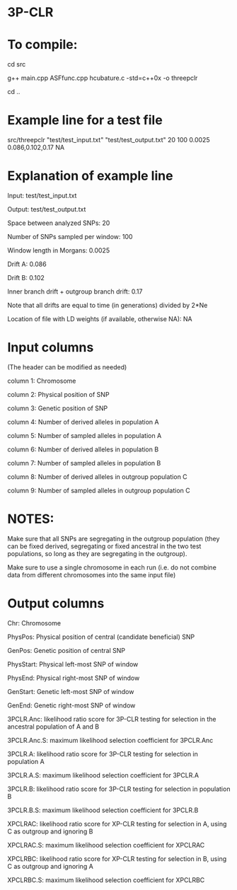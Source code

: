 # 3P-CLR

# To compile:

cd src

g++ main.cpp ASFfunc.cpp hcubature.c -std=c++0x -o threepclr

cd ..

# Example line for a test file

src/threepclr "test/test_input.txt" "test/test_output.txt" 20 100 0.0025 0.086,0.102,0.17 NA

# Explanation of example line

Input: test/test_input.txt

Output: test/test_output.txt

Space between analyzed SNPs: 20

Number of SNPs sampled per window: 100

Window length in Morgans: 0.0025

Drift A: 0.086

Drift B: 0.102

Inner branch drift + outgroup branch drift: 0.17

Note that all drifts are equal to time (in generations) divided by 2*Ne

Location of file with LD weights (if available, otherwise NA): NA


# Input columns 

(The header can be modified as needed)

column 1: Chromosome

column 2: Physical position of SNP

column 3: Genetic position of SNP

column 4: Number of derived alleles in population A

column 5: Number of sampled alleles in population A

column 6: Number of derived alleles in population B

column 7: Number of sampled alleles in population B

column 8: Number of derived alleles in outgroup population C

column 9: Number of sampled alleles in outgroup population C

# NOTES: 

Make sure that all SNPs are segregating in the outgroup population (they can be fixed derived, segregating or fixed ancestral in the two test populations, so long as they are segregating in the outgroup).

Make sure to use a single chromosome in each run (i.e. do not combine data from different chromosomes into the same input file)

# Output columns

Chr: Chromosome

PhysPos: Physical position of central (candidate beneficial) SNP

GenPos: Genetic position of central SNP

PhysStart: Physical left-most SNP of window

PhysEnd: Physical right-most SNP of window

GenStart: Genetic left-most SNP of window

GenEnd: Genetic right-most SNP of window

3PCLR.Anc: likelihood ratio score for 3P-CLR testing for selection in the ancestral population of A and B

3PCLR.Anc.S: maximum likelihood selection coefficient for 3PCLR.Anc

3PCLR.A: likelihood ratio score for 3P-CLR testing for selection in population A

3PCLR.A.S: maximum likelihood selection coefficient for 3PCLR.A

3PCLR.B: likelihood ratio score for 3P-CLR testing for selection in population B

3PCLR.B.S: maximum likelihood selection coefficient for 3PCLR.B

XPCLRAC: likelihood ratio score for XP-CLR testing for selection in A, using C as outgroup and ignoring B

XPCLRAC.S: maximum likelihood selection coefficient for XPCLRAC

XPCLRBC: likelihood ratio score for XP-CLR testing for selection in B, using C as outgroup and ignoring A

XPCLRBC.S: maximum likelihood selection coefficient for XPCLRBC
